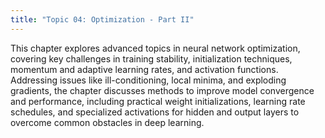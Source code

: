 ```yaml
---
title: "Topic 04: Optimization - Part II"
---
```

This chapter explores advanced topics in neural network optimization, covering key challenges in training stability, initialization techniques, momentum and adaptive learning rates, and activation functions. Addressing issues like ill-conditioning, local minima, and exploding gradients, the chapter discusses methods to improve model convergence and performance, including practical weight initializations, learning rate schedules, and specialized activations for hidden and output layers to overcome common obstacles in deep learning.